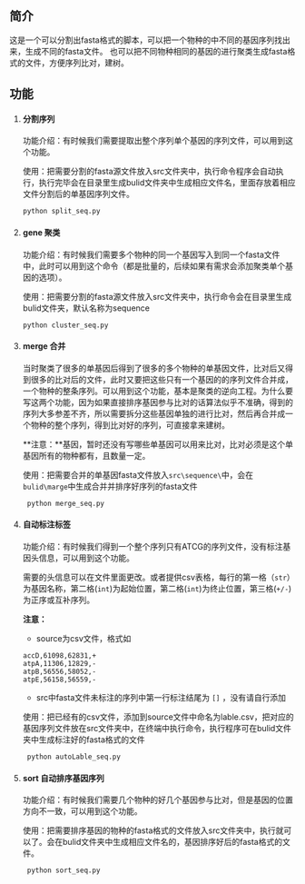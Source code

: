 ## 简介
这是一个可以分割出fasta格式的脚本，可以把一个物种的中不同的基因序列找出来，生成不同的fasta文件。
也可以把不同物种相同的基因的进行聚类生成fasta格式的文件，方便序列比对，建树。



## 功能
1. #### 分割序列

   功能介绍：有时候我们需要提取出整个序列单个基因的序列文件，可以用到这个功能。
   
    
   
   使用：把需要分割的fasta源文件放入src文件夹中，执行命令程序会自动执行，执行完毕会在目录里生成bulid文件夹中生成相应文件名，里面存放着相应文件分割后的单基因序列文件。

    ```shell
    python split_seq.py
    ```

2. #### gene 聚类

   功能介绍：有时候我们需要多个物种的同一个基因写入到同一个fasta文件中，此时可以用到这个命令（都是批量的，后续如果有需求会添加聚类单个基因的选项）。
   
   
   
   使用：把需要分割的fasta源文件放入src文件夹中，执行命令会在目录里生成bulid文件夹，默认名称为sequence

    ```shell
    python cluster_seq.py
    ```

3. #### merge 合并

   当时聚类了很多的单基因后得到了很多的多个物种的单基因文件，比对后又得到很多的比对后的文件，此时又要把这些只有一个基因的的序列文件合并成，一个物种的整条序列。可以用到这个功能，基本是聚类的逆向工程。为什么要写这两个功能，因为如果直接排序基因参与比对的话算法似乎不准确，得到的序列大多参差不齐，所以需要拆分这些基因单独的进行比对，然后再合并成一个物种的整个序列，得到比对好的序列，可直接拿来建树。

   

   **注意：**基因，暂时还没有写哪些单基因可以用来比对，比对必须是这个单基因所有的物种都有，且数量一定。

   

   使用：把需要合并的单基因fasta文件放入`src\sequence\`中，会在`bulid\marge`中生成合并并排序好序列的fasta文件

   ```
    python merge_seq.py
   ```

4. #### 自动标注标签

   功能介绍：有时候我们得到一个整个序列只有ATCG的序列文件，没有标注基因头信息，可以用到这个功能。

   

   需要的头信息可以在文件里面更改。或者提供csv表格，每行的第一格（`str`）为基因名称，第二格(`int`)为起始位置，第二格(`int`)为终止位置，第三格(`+/-`)为正序或互补序列。

   

   **注意：**

   - source为csv文件，格式如

    ```
    accD,61098,62831,+
    atpA,11306,12829,-
    atpB,56556,58052,-
    atpE,56158,56559,-
    ```

   - src中fasta文件未标注的序列中第一行标注结尾为  `[]`  ，没有请自行添加

   

   使用：把已经有的csv文件，添加到source文件中命名为lable.csv，把对应的基因序列文件放在src文件夹中，在终端中执行命令，执行程序可在bulid文件夹中生成标注好的fasta格式的文件

   ```shell
    python autoLable_seq.py
   ```

5. #### sort 自动排序基因序列

   功能介绍：有时候我们需要几个物种的好几个基因参与比对，但是基因的位置方向不一致，可以用到这个功能。

   

   使用：把需要排序基因的物种的fasta格式的文件放入src文件夹中，执行就可以了。会在bulid文件夹中生成相应文件名的，基因排序好后的fasta格式的文件。

   ```
    python sort_seq.py
   ```



